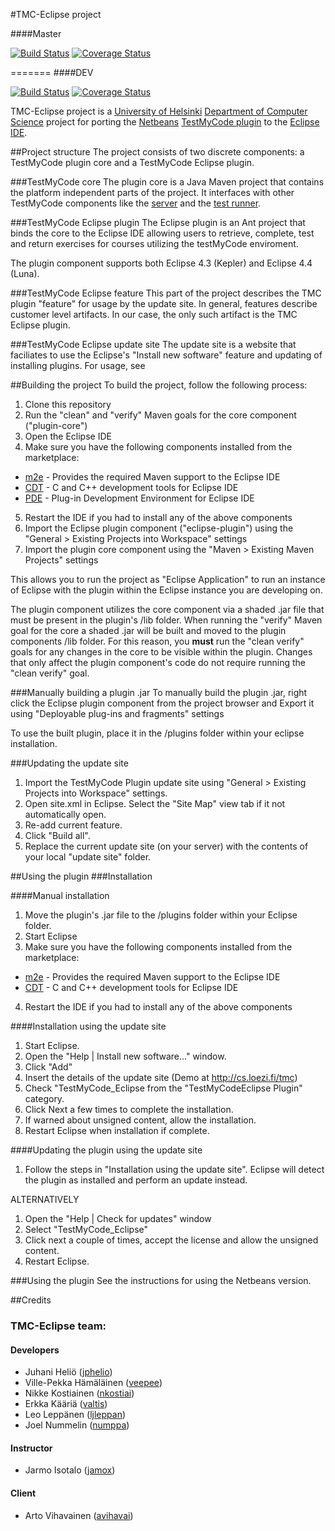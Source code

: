 #TMC-Eclipse project

####Master  

[![Build Status](https://travis-ci.org/tmc-eclipse/tmc-eclipse.svg?branch=master)](https://travis-ci.org/tmc-eclipse/tmc-eclipse)
[![Coverage Status](https://coveralls.io/repos/tmc-eclipse/tmc-eclipse/badge.png?branch=master)](https://coveralls.io/r/tmc-eclipse/tmc-eclipse?branch=master)

=======
####DEV  

[![Build Status](https://travis-ci.org/tmc-eclipse/tmc-eclipse.svg?branch=DEV)](https://travis-ci.org/tmc-eclipse/tmc-eclipse)
[![Coverage Status](https://coveralls.io/repos/tmc-eclipse/tmc-eclipse/badge.png?branch=DEV)](https://coveralls.io/r/tmc-eclipse/tmc-eclipse?branch=DEV)

TMC-Eclipse project is a [University of Helsinki](http://helsinki.fi/university) [Department of Computer Science](http://cs.helsinki.fi) project for porting the [Netbeans](https://netbeans.org/) [TestMyCode plugin](https://github.com/testmycode/tmc-netbeans) to the [Eclipse IDE](http://www.eclipse.org/).

##Project structure
The project consists of two discrete components: a TestMyCode plugin core and a TestMyCode Eclipse plugin.

###TestMyCode core
The plugin core is a Java Maven project that contains the platform independent parts of the project. It interfaces with other TestMyCode components like the [server](https://github.com/testmycode/tmc-server) and the [test runner](https://github.com/testmycode/tmc-junit-runner).

###TestMyCode Eclipse plugin
The Eclipse plugin is an Ant project that binds the core to the Eclipse IDE allowing users to retrieve, complete, test and return exercises for courses utilizing the testMyCode enviroment.

The plugin component supports both Eclipse 4.3 (Kepler) and Eclipse 4.4 (Luna).

###TestMyCode Eclipse feature
This part of the project describes the TMC plugin "feature" for usage by the update site. In general, features describe customer level artifacts. In our case, the only such artifact is the TMC Eclipse plugin.

###TestMyCode Eclipse update site
The update site is a website that faciliates to use the Eclipse's "Install new software" feature and updating of installing plugins. For usage, see 

##Building the project
To build the project, follow the following process:

1. Clone this repository
2. Run the "clean" and "verify" Maven goals for the core component ("plugin-core")
3. Open the Eclipse IDE
4. Make sure you have the following components installed from the marketplace:
 * [m2e](https://www.eclipse.org/m2e/) - Provides the required Maven support to the Eclipse IDE
 * [CDT](https://www.eclipse.org/cdt/) - C and C++ development tools for Eclipse IDE
 * [PDE](https://www.eclipse.org/pde/) - Plug-in Development Environment for Eclipse IDE
5. Restart the IDE if you had to install any of the above components
6. Import the Eclipse plugin component ("eclipse-plugin") using the "General > Existing Projects into Workspace" settings
7. Import the plugin core component using the "Maven > Existing Maven Projects" settings

This allows you to run the project as "Eclipse Application" to run an instance of Eclipse with the plugin within the Eclipse instance you are developing on.

The plugin component utilizes the core component via a shaded .jar file that must be present in the plugin's /lib folder. When running the "verify" Maven goal for the core a shaded .jar will be built and moved to the plugin components /lib folder. For this reason, you **must** run the "clean verify" goals for any changes in the core to be visible within the plugin. Changes that only affect the plugin component's code do not require running the "clean verify" goal.

###Manually building a plugin .jar
To manually build the plugin .jar, right click the Eclipse plugin component from the project browser and Export it using "Deployable plug-ins and fragments" settings

To use the built plugin, place it in the /plugins folder within your eclipse installation.

###Updating the update site
1. Import the TestMyCode Plugin update site using "General > Existing Projects into Workspace" settings.
2. Open site.xml in Eclipse. Select the "Site Map" view tab if it not automatically open.
3. Re-add current feature.
4. Click "Build all".
5. Replace the current update site (on your server) with the contents of your local "update site" folder.

##Using the plugin
###Installation

####Manual installation
1. Move the plugin's .jar file to the /plugins folder within your Eclipse folder.
2. Start Eclipse
3. Make sure you have the following components installed from the marketplace:
 * [m2e](https://www.eclipse.org/m2e/) - Provides the required Maven support to the Eclipse IDE
 * [CDT](https://www.eclipse.org/cdt/) - C and C++ development tools for Eclipse IDE
4. Restart the IDE if you had to install any of the above components

####Installation using the update site
1. Start Eclipse.
2. Open the "Help | Install new software..." window.
3. Click "Add"
4. Insert the details of the update site (Demo at http://cs.loezi.fi/tmc)
5. Check "TestMyCode_Eclipse from the "TestMyCodeEclipse Plugin" category.
6. Click Next a few times to complete the installation.
7. If warned about unsigned content, allow the installation.
8. Restart Eclipse when installation if complete.

####Updating the plugin using the update site
1. Follow the steps in "Installation using the update site". Eclipse will detect the plugin as installed and perform an update instead.

ALTERNATIVELY

1. Open the "Help | Check for updates" window
2. Select "TestMyCode_Eclipse"
3. Click next a couple of times, accept the license and allow the unsigned content.
4. Restart Eclipse.

###Using the plugin
See the instructions for using the Netbeans version.

##Credits
### TMC-Eclipse team:

#### Developers

* Juhani Heliö ([jphelio](https://github.com/jphelio))
* Ville-Pekka Hämäläinen ([veepee](https://github.com/veepee))
* Nikke Kostiainen ([nkostiai](https://github.com/nkostiai))
* Erkka Kääriä ([valtis](https://github.com/valtis))
* Leo Leppänen ([ljleppan](https://github.com/ljleppan/))
* Joel Nummelin ([numppa](https://github.com/numppa))

#### Instructor

* Jarmo Isotalo ([jamox](https://github.com/jamox))

#### Client

* Arto Vihavainen ([avihavai](https://github.com/avihavai))
